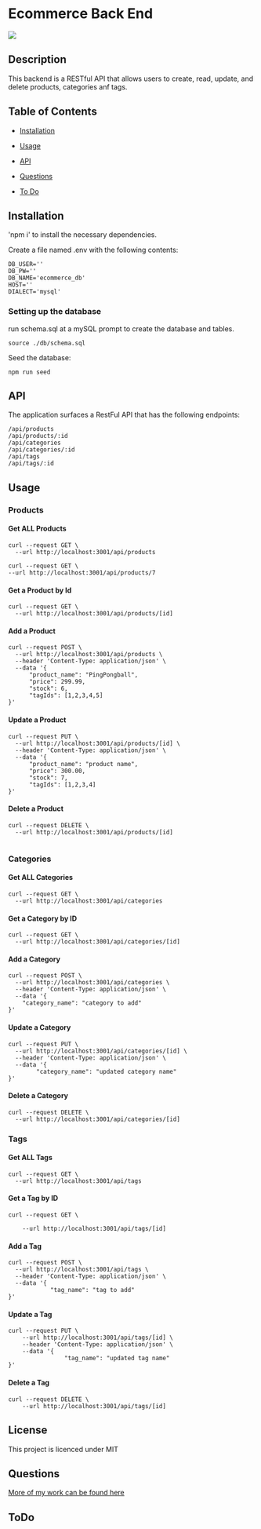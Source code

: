 # Ecommerce Back End

![](https://img.shields.io/badge/license-MIT-blue.svg)
    
## Description
    
This backend is a RESTful API that allows users to create, read, update, and delete products, categories anf tags.

## Table of Contents 

* [Installation](#installation)

* [Usage](#usage)

* [API](#API)

* [Questions](#questions)

* [To Do](#ToDo)

## Installation
    
'npm i' to install the necessary dependencies.

Create a file named .env with the following contents:

```
DB_USER=''
DB_PW=''
DB_NAME='ecommerce_db'
HOST=''
DIALECT='mysql'
```

### Setting up the database

run schema.sql at a mySQL prompt to create the database and tables.
```
source ./db/schema.sql
```
Seed the database:
```
npm run seed
```

## API

The application surfaces a RestFul API that has the following endpoints:
```
/api/products
/api/products/:id
/api/categories
/api/categories/:id
/api/tags
/api/tags/:id
```

## Usage

### Products

#### Get ALL Products
```
curl --request GET \
  --url http://localhost:3001/api/products
  ```
  ```
  curl --request GET \
  --url http://localhost:3001/api/products/7
  ```
#### Get a Product by Id
```
curl --request GET \
  --url http://localhost:3001/api/products/[id]
```

#### Add a Product
```
curl --request POST \
  --url http://localhost:3001/api/products \
  --header 'Content-Type: application/json' \
  --data '{
      "product_name": "PingPongball",
      "price": 299.99,
      "stock": 6,
      "tagIds": [1,2,3,4,5]
}'
```
#### Update a Product
```
curl --request PUT \
  --url http://localhost:3001/api/products/[id] \
  --header 'Content-Type: application/json' \
  --data '{
      "product_name": "product name",
      "price": 300.00,
      "stock": 7,
      "tagIds": [1,2,3,4]
}'
```
#### Delete a Product
```
curl --request DELETE \
  --url http://localhost:3001/api/products/[id]
    
```

### Categories
#### Get ALL Categories
```
curl --request GET \
  --url http://localhost:3001/api/categories
```
#### Get a Category by ID
```
curl --request GET \
  --url http://localhost:3001/api/categories/[id]
```

#### Add a Category
```
curl --request POST \
  --url http://localhost:3001/api/categories \
  --header 'Content-Type: application/json' \
  --data '{
	"category_name": "category to add"
}'
```

#### Update a Category
```
curl --request PUT \
  --url http://localhost:3001/api/categories/[id] \
  --header 'Content-Type: application/json' \
  --data '{
		"category_name": "updated category name"
}'
```
#### Delete a Category
```
curl --request DELETE \
  --url http://localhost:3001/api/categories/[id]
```

### Tags
#### Get ALL Tags
```
curl --request GET \
  --url http://localhost:3001/api/tags
```
#### Get a Tag by ID
```
curl --request GET \

    --url http://localhost:3001/api/tags/[id]
```

#### Add a Tag
```
curl --request POST \
  --url http://localhost:3001/api/tags \
  --header 'Content-Type: application/json' \
  --data '{
			"tag_name": "tag to add"
}'
```

#### Update a Tag
```
curl --request PUT \
    --url http://localhost:3001/api/tags/[id] \
    --header 'Content-Type: application/json' \
    --data '{
                "tag_name": "updated tag name"
}'
```
#### Delete a Tag
```
curl --request DELETE \
    --url http://localhost:3001/api/tags/[id]
```

## License
    
This project is licenced under MIT

## Questions

[More of my work can be found here](https://github.com/ChrisAylen)

## ToDo